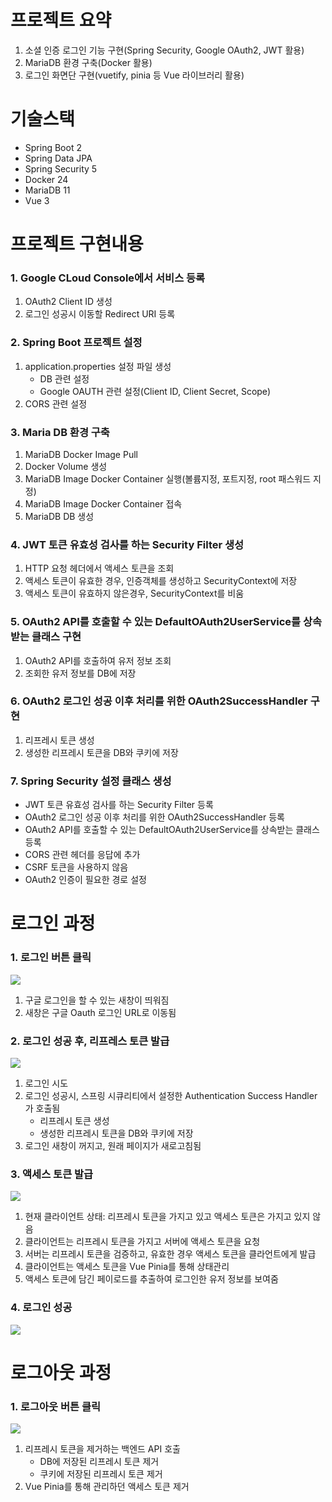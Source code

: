 # 프로젝트 요약
1. 소셜 인증 로그인 기능 구현(Spring Security, Google OAuth2, JWT 활용)
2. MariaDB 환경 구축(Docker 활용)
3. 로그인 화면단 구현(vuetify, pinia 등 Vue 라이브러리 활용)

# 기술스택
- Spring Boot 2
- Spring Data JPA
- Spring Security 5
- Docker 24
- MariaDB 11
- Vue 3

# 프로젝트 구현내용
### 1. Google CLoud Console에서 서비스 등록
1. OAuth2 Client ID 생성
2. 로그인 성공시 이동할 Redirect URI 등록
### 2. Spring Boot 프로젝트 설정
1. application.properties 설정 파일 생성
   - DB 관련 설정
   - Google OAUTH 관련 설정(Client ID, Client Secret, Scope)
2. CORS 관련 설정
### 3. Maria DB 환경 구축
1. MariaDB Docker Image Pull
2. Docker Volume 생성
3. MariaDB Image Docker Container 실행(볼륨지정, 포트지정, root 패스워드 지정)
4. MariaDB Image Docker Container 접속
5. MariaDB DB 생성
### 4. JWT 토큰 유효성 검사를 하는 Security Filter 생성
1. HTTP 요청 헤더에서 액세스 토큰을 조회
2. 액세스 토큰이 유효한 경우, 인증객체를 생성하고 SecurityContext에 저장
3. 액세스 토큰이 유효하지 않은경우, SecurityContext를 비움
### 5. OAuth2 API를 호출할 수 있는 DefaultOAuth2UserService를 상속받는 클래스 구현
1. OAuth2 API를 호출하여 유저 정보 조회
2. 조회한 유저 정보를 DB에 저장
### 6. OAuth2 로그인 성공 이후 처리를 위한 OAuth2SuccessHandler 구현
1. 리프레시 토큰 생성
2. 생성한 리프레시 토큰을 DB와 쿠키에 저장
### 7. Spring Security 설정 클래스 생성
- JWT 토큰 유효성 검사를 하는 Security Filter 등록
- OAuth2 로그인 성공 이후 처리를 위한 OAuth2SuccessHandler 등록
- OAuth2 API를 호출할 수 있는 DefaultOAuth2UserService를 상속받는 클래스 등록
- CORS 관련 헤더를 응답에 추가
- CSRF 토큰을 사용하지 않음
- OAuth2 인증이 필요한 경로 설정

# 로그인 과정
### 1. 로그인 버튼 클릭
![](https://velog.velcdn.com/images/topmedia/post/760477a2-1de9-4bbb-b4f5-9f39107cb516/image.png)
1. 구글 로그인을 할 수 있는 새창이 띄워짐
2. 새창은 구글 Oauth 로그인 URL로 이동됨
### 2. 로그인 성공 후, 리프레스 토큰 발급
![](https://velog.velcdn.com/images/topmedia/post/d6bdb6a0-0c24-4186-9848-9f9e0999acf2/image.png)
1. 로그인 시도
2. 로그인 성공시, 스프링 시큐리티에서 설정한 Authentication Success Handler가 호출됨
   - 리프레시 토큰 생성
   - 생성한 리프레시 토큰을 DB와 쿠키에 저장
3. 로그인 새창이 꺼지고, 원래 페이지가 새로고침됨
### 3. 액세스 토큰 발급
![](https://velog.velcdn.com/images/topmedia/post/d641140c-0db5-4f33-bd55-92c481c987f8/image.png)
1. 현재 클라이언트 상태: 리프레시 토큰을 가지고 있고 액세스 토큰은 가지고 있지 않음
2. 클라이언트는 리프레시 토큰을 가지고 서버에 액세스 토큰을 요청
3. 서버는 리프레시 토큰을 검증하고, 유효한 경우 액세스 토큰을 클라언트에게 발급
4. 클라이언트는 액세스 토큰을 Vue Pinia를 통해 상태관리
5. 액세스 토큰에 담긴 페이로드를 추출하여 로그인한 유저 정보를 보여줌
### 4. 로그인 성공
![](https://velog.velcdn.com/images/topmedia/post/69165798-3260-4170-805e-c5677f3201c3/image.png)

# 로그아웃 과정
### 1. 로그아웃 버튼 클릭
![](https://velog.velcdn.com/images/topmedia/post/69064cc3-dc12-4788-b783-29ebc067a689/image.png)
1. 리프레시 토큰을 제거하는 백엔드 API 호출
   - DB에 저장된 리프레시 토큰 제거
   - 쿠키에 저장된 리프레시 토큰 제거
2. Vue Pinia를 통해 관리하던 액세스 토큰 제거
